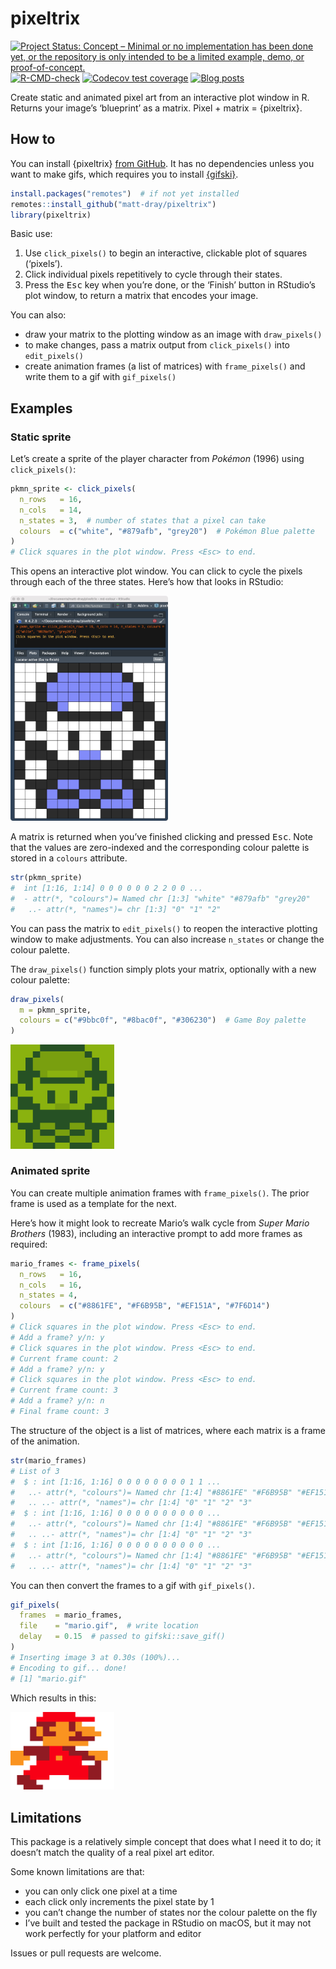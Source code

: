 
<!-- README.md is generated from README.Rmd. Please edit that file -->

# pixeltrix

<!-- badges: start -->

[![Project Status: Concept – Minimal or no implementation has been done
yet, or the repository is only intended to be a limited example, demo,
or
proof-of-concept.](https://www.repostatus.org/badges/latest/concept.svg)](https://www.repostatus.org/#concept)
[![R-CMD-check](https://github.com/matt-dray/tamRgo/workflows/R-CMD-check/badge.svg)](https://github.com/matt-dray/tamRgo/actions)
[![Codecov test
coverage](https://codecov.io/gh/matt-dray/pixeltrix/branch/main/graph/badge.svg)](https://app.codecov.io/gh/matt-dray/pixeltrix?branch=main)
[![Blog
posts](https://img.shields.io/badge/rostrum.blog-posts-008900?labelColor=000000&logo=data%3Aimage%2Fgif%3Bbase64%2CR0lGODlhEAAQAPEAAAAAABWCBAAAAAAAACH5BAlkAAIAIf8LTkVUU0NBUEUyLjADAQAAACwAAAAAEAAQAAAC55QkISIiEoQQQgghRBBCiCAIgiAIgiAIQiAIgSAIgiAIQiAIgRAEQiAQBAQCgUAQEAQEgYAgIAgIBAKBQBAQCAKBQEAgCAgEAoFAIAgEBAKBIBAQCAQCgUAgEAgCgUBAICAgICAgIBAgEBAgEBAgEBAgECAgICAgECAQIBAQIBAgECAgICAgICAgECAQECAQICAgICAgICAgEBAgEBAgEBAgICAgICAgECAQIBAQIBAgECAgICAgIBAgECAQECAQIBAgICAgIBAgIBAgEBAgECAgECAgICAgICAgECAgECAgQIAAAQIKAAAh%2BQQJZAACACwAAAAAEAAQAAAC55QkIiESIoQQQgghhAhCBCEIgiAIgiAIQiAIgSAIgiAIQiAIgRAEQiAQBAQCgUAQEAQEgYAgIAgIBAKBQBAQCAKBQEAgCAgEAoFAIAgEBAKBIBAQCAQCgUAgEAgCgUBAICAgICAgIBAgEBAgEBAgEBAgECAgICAgECAQIBAQIBAgECAgICAgICAgECAQECAQICAgICAgICAgEBAgEBAgEBAgICAgICAgECAQIBAQIBAgECAgICAgIBAgECAQECAQIBAgICAgIBAgIBAgEBAgECAgECAgICAgICAgECAgECAgQIAAAQIKAAA7)](https://www.rostrum.blog/tags/pixeltrix/)
<!-- badges: end -->

Create static and animated pixel art from an interactive plot window in
R. Returns your image’s ‘blueprint’ as a matrix. Pixel + matrix =
{pixeltrix}.

## How to

You can install {pixeltrix} [from
GitHub](https://github.com/matt-dray/pixeltrix). It has no dependencies
unless you want to make gifs, which requires you to install
[{gifski}](https://cloud.r-project.org/web/packages/gifski/index.html).

``` r
install.packages("remotes")  # if not yet installed
remotes::install_github("matt-dray/pixeltrix")
library(pixeltrix)
```

Basic use:

1.  Use `click_pixels()` to begin an interactive, clickable plot of
    squares (‘pixels’).
2.  Click individual pixels repetitively to cycle through their states.
3.  Press the <kbd>Esc</kbd> key when you’re done, or the ‘Finish’
    button in RStudio’s plot window, to return a matrix that encodes
    your image.

You can also:

-   draw your matrix to the plotting window as an image with
    `draw_pixels()`
-   to make changes, pass a matrix output from `click_pixels()` into
    `edit_pixels()`
-   create animation frames (a list of matrices) with `frame_pixels()`
    and write them to a gif with `gif_pixels()`

## Examples

### Static sprite

Let’s create a sprite of the player character from *Pokémon* (1996)
using `click_pixels()`:

``` r
pkmn_sprite <- click_pixels(
  n_rows   = 16,
  n_cols   = 14,
  n_states = 3,  # number of states that a pixel can take
  colours  = c("white", "#879afb", "grey20")  # Pokémon Blue palette
)
# Click squares in the plot window. Press <Esc> to end.
```

This opens an interactive plot window. You can click to cycle the pixels
through each of the three states. Here’s how that looks in RStudio:

<img src="man/figures/pkmn-rstudio.png" alt="An RStudio window. The console has run the function click_pixels(blue) and has printed the message 'click squares in the plot window, press Esc to end.' In the plot pane is a 16 by 14 pixel grid with a sprite of the main character from the first generation of Pokemon games for the Game Boy. The background is white, the outlines are dark grey and the highlights are light blue There's a black grid around the pixels." width="50%">

A matrix is returned when you’ve finished clicking and pressed
<kbd>Esc</kbd>. Note that the values are zero-indexed and the
corresponding colour palette is stored in a `colours` attribute.

``` r
str(pkmn_sprite)
#  int [1:16, 1:14] 0 0 0 0 0 0 2 2 0 0 ...
#  - attr(*, "colours")= Named chr [1:3] "white" "#879afb" "grey20"
#   ..- attr(*, "names")= chr [1:3] "0" "1" "2"
```

You can pass the matrix to `edit_pixels()` to reopen the interactive
plotting window to make adjustments. You can also increase `n_states` or
change the colour palette.

The `draw_pixels()` function simply plots your matrix, optionally with a
new colour palette:

``` r
draw_pixels(
  m = pkmn_sprite,
  colours = c("#9bbc0f", "#8bac0f", "#306230")  # Game Boy palette
)
```

<img src="man/figures/pkmn.png" alt="A 14 by 16 pixel grid with a sprite of the main character from the first generation of Pokemon games for the Game Boy. It's coloured using the green shades of the original Game Boy." width="33%">

### Animated sprite

You can create multiple animation frames with `frame_pixels()`. The
prior frame is used as a template for the next.

Here’s how it might look to recreate Mario’s walk cycle from *Super
Mario Brothers* (1983), including an interactive prompt to add more
frames as required:

``` r
mario_frames <- frame_pixels(
  n_rows   = 16,
  n_cols   = 16,
  n_states = 4,
  colours  = c("#8861FE", "#F6B95B", "#EF151A", "#7F6D14")
)
# Click squares in the plot window. Press <Esc> to end.
# Add a frame? y/n: y
# Click squares in the plot window. Press <Esc> to end.
# Current frame count: 2
# Add a frame? y/n: y
# Click squares in the plot window. Press <Esc> to end.
# Current frame count: 3
# Add a frame? y/n: n
# Final frame count: 3
```

The structure of the object is a list of matrices, where each matrix is
a frame of the animation.

``` r
str(mario_frames)
# List of 3
#  $ : int [1:16, 1:16] 0 0 0 0 0 0 0 0 1 1 ...
#   ..- attr(*, "colours")= Named chr [1:4] "#8861FE" "#F6B95B" "#EF151A" "#7F6D14"
#   .. ..- attr(*, "names")= chr [1:4] "0" "1" "2" "3"
#  $ : int [1:16, 1:16] 0 0 0 0 0 0 0 0 0 0 ...
#   ..- attr(*, "colours")= Named chr [1:4] "#8861FE" "#F6B95B" "#EF151A" "#7F6D14"
#   .. ..- attr(*, "names")= chr [1:4] "0" "1" "2" "3"
#  $ : int [1:16, 1:16] 0 0 0 0 0 0 0 0 0 0 ...
#   ..- attr(*, "colours")= Named chr [1:4] "#8861FE" "#F6B95B" "#EF151A" "#7F6D14"
#   .. ..- attr(*, "names")= chr [1:4] "0" "1" "2" "3"
```

You can then convert the frames to a gif with `gif_pixels()`.

``` r
gif_pixels(
  frames  = mario_frames, 
  file    = "mario.gif",  # write location
  delay   = 0.15  # passed to gifski::save_gif()
)
# Inserting image 3 at 0.30s (100%)...
# Encoding to gif... done!
# [1] "mario.gif"
```

Which results in this:

<img src="man/figures/mario.gif" alt="An animated 16 by 16 pixel grid with a coloured sprite of Mario from the original Super Mario Bros for the NES. There are three frames that each show a step in Mario's walk cycle." width="33%">

## Limitations

This package is a relatively simple concept that does what I need it to
do; it doesn’t match the quality of a real pixel art editor.

Some known limitations are that:

-   you can only click one pixel at a time
-   each click only increments the pixel state by 1
-   you can’t change the number of states nor the colour palette on the
    fly
-   I’ve built and tested the package in RStudio on macOS, but it may
    not work perfectly for your platform and editor

Issues or pull requests are welcome.

